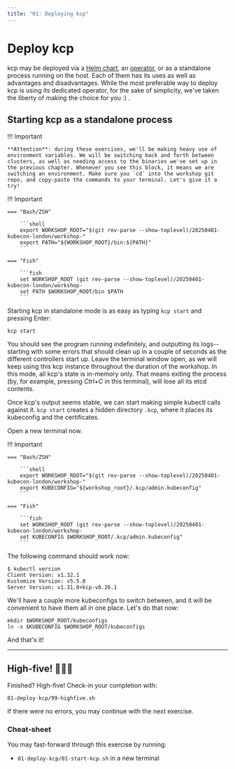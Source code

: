 ```yaml
---
title: "01: Deploying kcp"
---
```

# Deploy kcp

kcp may be deployed via a [Helm chart](https://github.com/kcp-dev/helm-charts), an [operator](https://github.com/kcp-dev/helm-charts), or as a standalone process running on the host. Each of them has its uses as well as advantages and disadvantages. While the most preferable way to deploy kcp is using its dedicated operator, for the sake of simplicity, we've taken the liberty of making the choice for you :) .

## Starting kcp as a standalone process

!!! Important

    **Attention**: during these exercises, we'll be making heavy use of environment variables. We will be switching back and forth between clusters, as well as needing access to the binaries we've set up in the previous chapter. Whenever you see this block, it means we are switching an environment. Make sure you `cd` into the workshop git repo, and copy-paste the commands to your terminal. Let's give it a try!


!!! Important

    === "Bash/ZSH"

        ```shell
        export WORKSHOP_ROOT="$(git rev-parse --show-toplevel)/20250401-kubecon-london/workshop-"
        export PATH="${WORKSHOP_ROOT}/bin:${PATH}"
        ```

    === "Fish"

        ```fish
        set WORKSHOP_ROOT (git rev-parse --show-toplevel)/20250401-kubecon-london/workshop-
        set PATH $WORKSHOP_ROOT/bin $PATH
        ```

Starting kcp in standalone mode is as easy as typing `kcp start` and pressing Enter:

```shell
kcp start
```

You should see the program running indefinitely, and outputting its logs--starting with some errors that should clean up in a couple of seconds as the different controllers start up. Leave the terminal window open, as we will keep using this kcp instance throughout the duration of the workshop. In this mode, all kcp's state is in-memory only. That means exiting the process (by, for example, pressing _Ctrl+C_ in this terminal), will lose all its etcd contents.

Once kcp's output seems stable, we can start making simple kubectl calls against it. `kcp start` creates a hidden directory `.kcp`, where it places its kubeconfig and the certificates.

Open a new terminal now.

!!! Important

    === "Bash/ZSH"

        ```shell
        export WORKSHOP_ROOT="$(git rev-parse --show-toplevel)/20250401-kubecon-london/workshop-"
        export KUBECONFIG="${workshop_root}/.kcp/admin.kubeconfig"
        ```

    === "Fish"

        ```fish
        set WORKSHOP_ROOT (git rev-parse --show-toplevel)/20250401-kubecon-london/workshop-
        set KUBECONFIG $WORKSHOP_ROOT/.kcp/admin.kubeconfig"
        ```

The following command should work now:

```shell-session
$ kubectl version
Client Version: v1.32.1
Kustomize Version: v5.5.0
Server Version: v1.31.0+kcp-v0.26.1
```

We'll have a couple more kubeconfigs to switch between, and it will be convenient to have them all in one place. Let's do that now:

```shell
mkdir $WORKSHOP_ROOT/kubeconfigs
ln -s $KUBECONFIG $WORKSHOP_ROOT/kubeconfigs
```

And that's it!

---

## High-five! 🚀🚀🚀

Finished? High-five! Check-in your completion with:

```shell
01-deploy-kcp/99-highfive.sh
```

If there were no errors, you may continue with the next exercise.

### Cheat-sheet

You may fast-forward through this exercise by running:
* `01-deploy-kcp/01-start-kcp.sh` in a new terminal
